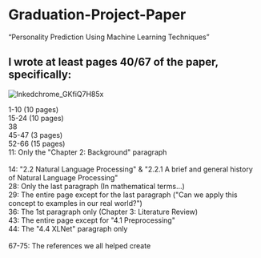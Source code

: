 # Graduation-Project-Paper
“Personality Prediction Using Machine Learning Techniques”

## I wrote at least pages 40/67 of the paper, specifically: <br>
![Inkedchrome_GKfiQ7H85x](https://github.com/6-1-2023/Graduation-Project-Paper/assets/135245555/21a85af6-0b91-4fed-a1cf-88524dfccfa9)

1-10 (10 pages) <br>
15-24 (10 pages) <br>
38 <br>
45-47 (3 pages) <br>
52-66 (15 pages) <br>
11: Only the "Chapter 2: Background" paragraph <br>  
14: "2.2 Natural Language Processing" & "2.2.1 A brief and general history of Natural Language Processing" <br>
28: Only the last paragraph (In mathematical terms...) <br>
29: The entire page except for the last paragraph ("Can we apply this concept to examples in our real world?") <br>
36: The 1st paragraph only (Chapter 3: Literature Review) <br>
43: The entire page except for "4.1 Preprocessing" <br>
44: The "4.4 XLNet" paragraph only <br>
 <br>
67-75: The references we all helped create <br>

#


